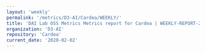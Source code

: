 ```yaml
---
layout: 'weekly'
permalink: '/metrics/D3-AI/Cardea/WEEKLY/'
title: 'DAI Lab OSS Metrics Metrics report for Cardea | WEEKLY-REPORT-2020-02-02'
organization: 'D3-AI'
repository: 'Cardea'
current_date: '2020-02-02'
---
```

